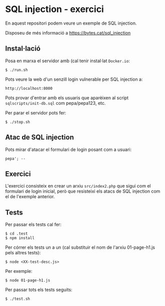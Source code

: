 # SQL injection - exercici

En aquest repositori podem veure un exemple de SQL injection.

Disposeu de més informació a https://bytes.cat/sql_injection

## Instal·lació

Posa en marxa el servidor amb (cal tenir instal·lat `Docker.io`:

    $ ./run.sh

Pots veure la web d'un senzill login vulnerable per SQL injection a:

    http://localhost:8000

Pots provar d'entrar amb els usuaris que aparèixen al script `sqlscripts/init-db.sql` com pepa/pepa123, etc.

Per parar el servidor pots fer:

    $ ./stop.sh

## Atac de SQL injection

Pots mirar d'atacar el formulari de login posant com a usuari:

    pepa'; -- 

## Exercici

L'exercici consisteix en crear un arxiu `src/index2.php` que sigui com el formulari de login inicial, però que resisteixi els atacs de SQL injection com el de l'exemple anterior.

## Tests

Per passar els tests cal fer:

    $ cd .test
    $ npm install

Per córrer els tests un a un (cal substituir el nom de l'arxiu 01-page-h1.js pels altres tests):

    $ node <XX-test-desc.js>

Per exemple:

    $ node 01-page-h1.js

Per passar tots els tests seguits:

    $ ./test.sh


